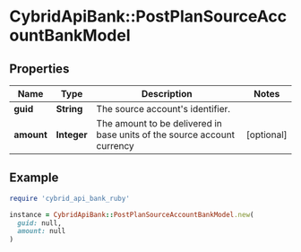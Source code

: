 # CybridApiBank::PostPlanSourceAccountBankModel

## Properties

| Name | Type | Description | Notes |
| ---- | ---- | ----------- | ----- |
| **guid** | **String** | The source account&#39;s identifier. |  |
| **amount** | **Integer** | The amount to be delivered in base units of the source account currency | [optional] |

## Example

```ruby
require 'cybrid_api_bank_ruby'

instance = CybridApiBank::PostPlanSourceAccountBankModel.new(
  guid: null,
  amount: null
)
```


